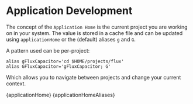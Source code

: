 # Application Development 

The concept of the `Application Home` is the current project you are working on in your system. The value is stored in a cache file and can be updated using `applicationHome` or the (default) aliases `g` and `G`.

A pattern used can be per-project:

    alias gFluxCapacitor='cd $HOME/projects/flux'
    alias GFluxCapacitor='gFluxCapacitor; G'

Which allows you to navigate between projects and change your current context.

{applicationHome}
{applicationHomeAliases}
